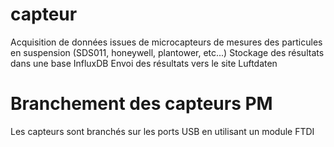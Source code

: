 # capteur

Acquisition de données issues de microcapteurs de mesures des particules en suspension (SDS011, honeywell, plantower, etc...)
Stockage des résultats dans une base InfluxDB
Envoi des résultats vers le site Luftdaten


# Branchement des capteurs PM
Les capteurs sont branchés sur les ports USB en utilisant un module FTDI
